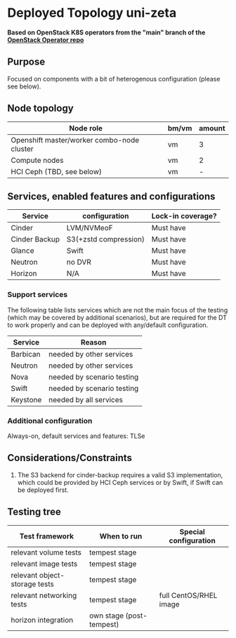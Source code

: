 # Deployed Topology uni-zeta

**Based on OpenStack K8S operators from the "main" branch of the [OpenStack Operator repo](https://github.com/openstack-k8s-operators/openstack-operator/commit/7354503e770cbb0435700e2e5b2707de9f7d90e5)**

## Purpose
Focused on components with a bit of heterogenous configuration (please see below).

## Node topology
| Node role                                        | bm/vm | amount |
| ------------------------------------------------ | ----- | ------ |
| Openshift master/worker combo-node cluster       | vm    | 3      |
| Compute nodes                                    | vm    | 2      |
| HCI Ceph (TBD, see below)                        | vm    | -      |


## Services, enabled features and configurations

| Service          | configuration                   | Lock-in coverage?  |
| ---------------- | ------------------------------- | ------------------ |
| Cinder           | LVM/NVMeoF                      | Must have          |
| Cinder Backup    | S3(+zstd compression)           | Must have          |
| Glance           | Swift                           | Must have          |
| Neutron          | no DVR                          | Must have          |
| Horizon          | N/A                             | Must have          |


### Support services
The following table lists services which are not the main focus of the testing (which may be covered by additional scenarios), but are required for the DT to work properly and can be deployed with any/default configuration.

| Service          | Reason  |
| ---------------- |------------------ |
| Barbican         | needed by other services   |
| Neutron          | needed by other services   |
| Nova             | needed by scenario testing |
| Swift            | needed by scenario testing |
| Keystone         | needed by all services     |


### Additional configuration

Always-on, default services and features: TLSe


## Considerations/Constraints

1. The S3 backend for cinder-backup requires a valid S3 implementation, which could be provided by HCI Ceph services or by Swift, if Swift can be deployed first.


## Testing tree

| Test framework   | When to run          | Special configuration |
| ---------------- | -------------------- | ----------------------|
| relevant volume tests | tempest stage |           |
| relevant image tests  | tempest stage |           |
| relevant object-storage tests  | tempest stage |           |
| relevant networking tests | tempest stage | full CentOS/RHEL image  |
| horizon integration   | own stage (post-tempest)|           |
